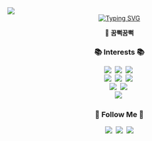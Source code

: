 <img src="https://capsule-render.vercel.app/api?type=waving&color=auto&height=120&animation=fadeIn&section=footer&text=🦔🦦🐳🦉&fontAlign=70" />
<div align="center">
    <a href="https://git.io/typing-svg"><img src="https://readme-typing-svg.demolab.com?font=Pacifico&pause=1000&color=B349F7&width=100&lines=Live+Positive." alt="Typing SVG" />
  </a>
   <p>
     👀 <strong>꿈뻑꿈뻑</strong>
     <br/>
  </p>
</div>

<h3 align="center">📚 Interests 📚</h3>
<p align="center">
  <img src="https://img.shields.io/badge/Javascript-yellow?style=flat-square&logo=Javascript&logoColor=white"/></a>&nbsp
  <img src="https://img.shields.io/badge/Typescript-blue?style=flat-square&logo=Typescript&logoColor=white"/></a>&nbsp
  <img src="https://img.shields.io/badge/React-blueviolet?style=flat-square&logo=React&logoColor=white"/></a>&nbsp
  <br>
  <img src="https://img.shields.io/badge/Node.js-339933?style=flat-square&logo=Node.js&logoColor=white"/></a>&nbsp
    <img src="https://img.shields.io/badge/MySQL-lightgrey?style=flat-square&logo=MySQL&logoColor=white"/></a>&nbsp
  <img src="https://img.shields.io/badge/PostgreSQL-9cf?style=flat-square&logo=PostgreSQL&logoColor=white"/></a>&nbsp
  <br>
  <img src="https://img.shields.io/badge/AWS-232F3E?style=flat-square&logo=AmazonAWS&logoColor=white"/></a>&nbsp
  <img src="https://img.shields.io/badge/Serverless-red?style=flat-square&logo=Serverless&logoColor=white"/></a>&nbsp
  <br>
  <img src="https://img.shields.io/badge/EVM-232F3E?style=flat-square&logo=ethereum&logoColor=white"/></a>&nbsp
</p>

<h3 align="center">🌈 Follow Me 🌈</h3>
<p align="center">
  <a href="https://namkyung2.notion.site/namkyung2/NK-LEE-e133086adee947cea706269bdc12a0b1"><img src="https://img.shields.io/badge/notion-white?style=flat-square&logo=notion&logoColor=black&link=https://velog.io/@hyeinisfree"/></a>&nbsp
  <a href="https://www.instagram.com/2namkyung/"><img src="https://img.shields.io/badge/Instagram-E4405F?style=flat-square&logo=Instagram&logoColor=white&link=https://www.instagram.com/hye_inisfree/"/></a>&nbsp
  <a href="mailto:nk129255@gmail.com"><img src="https://img.shields.io/badge/Gmail-d14836?style=flat-square&logo=Gmail&logoColor=white&link=kimhyein7110@gmail.com"/></a>
  <p align="center">
</p>
</p>
